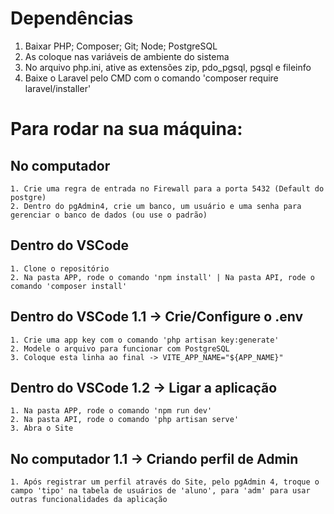 # Dependências

1. Baixar PHP; Composer; Git; Node; PostgreSQL
2. As coloque nas variáveis de ambiente do sistema
3. No arquivo php.ini, ative as extensões zip, pdo_pgsql, pgsql e fileinfo
4. Baixe o Laravel pelo CMD com o comando 'composer require laravel/installer'

# Para rodar na sua máquina:
## No computador

    1. Crie uma regra de entrada no Firewall para a porta 5432 (Default do postgre)
    2. Dentro do pgAdmin4, crie um banco, um usuário e uma senha para gerenciar o banco de dados (ou use o padrão)

## Dentro do VSCode
    1. Clone o repositório
    2. Na pasta APP, rode o comando 'npm install' | Na pasta API, rode o comando 'composer install'

## Dentro do VSCode 1.1 -> Crie/Configure o .env
    1. Crie uma app key com o comando 'php artisan key:generate'
    2. Modele o arquivo para funcionar com PostgreSQL
    3. Coloque esta linha ao final -> VITE_APP_NAME="${APP_NAME}"

## Dentro do VSCode 1.2 -> Ligar a aplicação
    1. Na pasta APP, rode o comando 'npm run dev'
    2. Na pasta API, rode o comando 'php artisan serve'
    3. Abra o Site

## No computador 1.1 -> Criando perfil de Admin
    1. Após registrar um perfil através do Site, pelo pgAdmin 4, troque o campo 'tipo' na tabela de usuários de 'aluno', para 'adm' para usar outras funcionalidades da aplicação




